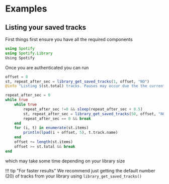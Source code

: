 # Examples
## Listing your saved tracks

First things first ensure you have all the required components

```julia
using Spotify
using Spotify.Library
Using Spotify
```

Once you are authenticated you can run 

```julia
offset = 0
st, repeat_after_sec = library_get_saved_tracks(1, offset, "NO")
@info "Listing $(st.total) tracks. Pauses may occur due the the current API rate limit."

repeat_after_sec = 0
while true
    while true
        repeat_after_sec !=0 && sleep(repeat_after_sec + 0.5)
        st, repeat_after_sec = library_get_saved_tracks(50, offset, "NO")
        repeat_after_sec == 0 && break
    end
    for (i, t) in enumerate(st.items)
        println(lpad(i + offset, 5), t.track.name)
    end
    offset += length(st.items)
    offset >= st.total && break
end
```

which may take some time depending on your library size

!!! tip "For faster results"
    We recommend just getting the default number (20) of tracks from your library using `library_get_saved_tracks()`
